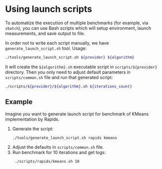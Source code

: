 # Using launch scripts

To automatize the execution of multiple benchmarks (for example, via `sbatch`), you can use Bash scripts which will setup environment, launch measurements, and save output to file.

In order not to write each script manually, we have `generate_launch_script.sh` tool. Usage:
```sh
./tools/generate_launch_script.sh ${provider} ${algorithm}
```

It will create the `${algorithm}.sh` executable script in `scripts/${provider}` directory. Then you only need to adjust default parameters in `scripts/common.sh` file and run that generated script:
```sh
./scripts/${provider}/${algorithm}.sh ${iterations_count}
```


## Example

Imagine you want to generate launch script for benchmark of KMeans implementation by Rapids.

1. Generate the script:
   ```sh
   ./tools/generate_launch_script.sh rapids kmeans
   ```
2. Adjust the defaults in `scripts/common.sh` file.
3. Run benchmark for 10 iterations and get logs:
   ```sh
    ./scripts/rapids/kmeans.sh 10
    ```
